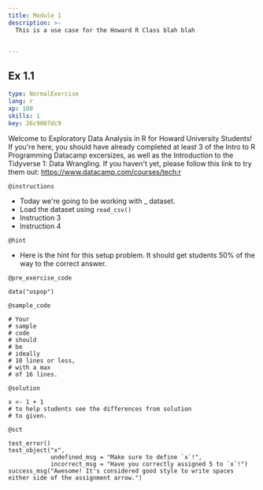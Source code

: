 ```yaml
---
title: Module 1
description: >-
  This is a use case for the Howard R Class blah blah


---
```

## Ex 1.1

```yaml
type: NormalExercise
lang: r
xp: 100
skills: 1
key: 26c9007dc9
```

Welcome to Exploratory Data Analysis in R for Howard University Students! If you're here, you should have already completed at least 3 of the Intro to R Programming Datacamp excersizes, as well as the Introduction to the Tidyverse 1: Data Wrangling. If you haven't yet, please follow this link to try them out: https://www.datacamp.com/courses/tech:r

`@instructions`
- Today we're going to be working with _ dataset. 
- Load the dataset using `read_csv()`
- Instruction 3
- Instruction 4

`@hint`
- Here is the hint for this setup problem. It should get students 50% of the way to the correct answer.

`@pre_exercise_code`
```{r}
data("uspop")
```
`@sample_code`
```{r}
# Your
# sample
# code
# should
# be
# ideally
# 10 lines or less,
# with a max
# of 16 lines.
```
`@solution`
```{r}
x <- 1 + 1
# to help students see the differences from solution
# to given.
```
`@sct`
```{r}
test_error()
test_object("x",
            undefined_msg = "Make sure to define `x`!",
            incorrect_msg = "Have you correctly assigned 5 to `x`!")
success_msg("Awesome! It's considered good style to write spaces either side of the assignment arrow.")
```



